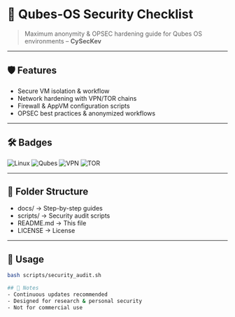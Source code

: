 # 🔐 Qubes-OS Security Checklist

> Maximum anonymity & OPSEC hardening guide for Qubes OS environments – **CySecKev**

---

## 🛡️ Features
- Secure VM isolation & workflow  
- Network hardening with VPN/TOR chains  
- Firewall & AppVM configuration scripts  
- OPSEC best practices & anonymized workflows

---

## 🛠️ Badges
![Linux](https://img.shields.io/badge/Linux-Debian-blue?logo=linux)
![Qubes](https://img.shields.io/badge/Qubes_OS-2E3440?logo=qubes-os&logoColor=white)
![VPN](https://img.shields.io/badge/VPN-Secure-green)
![TOR](https://img.shields.io/badge/TOR-Anonymity-green)

---

## 📁 Folder Structure
- docs/ → Step-by-step guides
- scripts/ → Security audit scripts
- README.md → This file
- LICENSE → License

---

## 🚀 Usage
```bash
bash scripts/security_audit.sh

## 📌 Notes
- Continuous updates recommended
- Designed for research & personal security
- Not for commercial use
